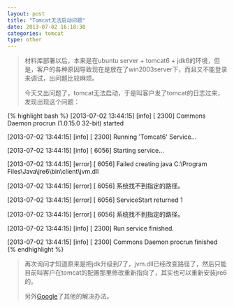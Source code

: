```yaml
---
layout: post
title: "Tomcat无法启动问题"
date: 2013-07-02 16:18:30
categories: tomcat
type: other
---
```


>材料库部署以后，本来是在ubuntu server + tomcat6 + jdk6的环境，但是，客户的各种原因导致现在是放在了win2003server下，而且又不能登录来调试，出问题比较麻烦。
>
>今天又出问题了，tomcat无法启动，于是叫客户发了tomcat的日志过来，发现出现这个问题：

{% highlight bash %}
[2013-07-02 13:44:15] [info]  [ 2300] Commons Daemon procrun (1.0.15.0 32-bit) started

[2013-07-02 13:44:15] [info]  [ 2300] Running 'Tomcat6' Service...

[2013-07-02 13:44:15] [info]  [ 6056] Starting service...

[2013-07-02 13:44:15] [error] [ 6056] Failed creating java C:\Program Files\Java\jre6\bin\client\jvm.dll

[2013-07-02 13:44:15] [error] [ 6056] 系统找不到指定的路径。

[2013-07-02 13:44:15] [error] [ 6056] ServiceStart returned 1

[2013-07-02 13:44:15] [error] [ 6056] 系统找不到指定的路径。

[2013-07-02 13:44:15] [info]  [ 2300] Run service finished.

[2013-07-02 13:44:15] [info]  [ 2300] Commons Daemon procrun finished
{% endhighlight %}

>再次询问才知道原来是把jdk升级到7了，jvm.dll已经改变路径了，然后只能目前叫客户在tomcat的配置那里修改重新指向了，其实也可以重新安装jre6的。
>
>另外[Google]了其他的解决办法。

[Google]: http://www.mkyong.com/tomcat/tomcat-error-prunsrvc-failed-creating-java-jvmdll
